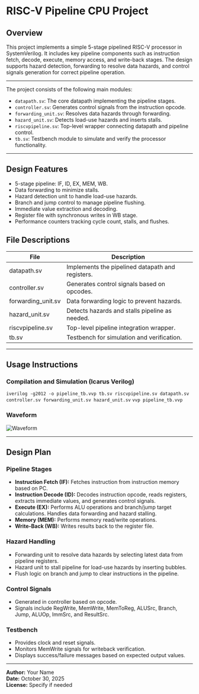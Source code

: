 # RISC-V Pipeline CPU Project

## Overview
This project implements a simple 5-stage pipelined RISC-V processor in SystemVerilog. It includes key pipeline components such as instruction fetch, decode, execute, memory access, and write-back stages. The design supports hazard detection, forwarding to resolve data hazards, and control signals generation for correct pipeline operation.

---

The project consists of the following main modules:
- `datapath.sv`: The core datapath implementing the pipeline stages.
- `controller.sv`: Generates control signals from the instruction opcode.
- `forwarding_unit.sv`: Resolves data hazards through forwarding.
- `hazard_unit.sv`: Detects load-use hazards and inserts stalls.
- `riscvpipeline.sv`: Top-level wrapper connecting datapath and pipeline control.
- `tb.sv`: Testbench module to simulate and verify the processor functionality.

---

## Design Features
- 5-stage pipeline: IF, ID, EX, MEM, WB.
- Data forwarding to minimize stalls.
- Hazard detection unit to handle load-use hazards.
- Branch and jump control to manage pipeline flushing.
- Immediate value extraction and decoding.
- Register file with synchronous writes in WB stage.
- Performance counters tracking cycle count, stalls, and flushes.

## File Descriptions
| File               | Description                                      |
|--------------------|------------------------------------------------|
| datapath.sv        | Implements the pipelined datapath and registers. |
| controller.sv      | Generates control signals based on opcodes.    |
| forwarding_unit.sv | Data forwarding logic to prevent hazards.      |
| hazard_unit.sv     | Detects hazards and stalls pipeline as needed. |
| riscvpipeline.sv   | Top-level pipeline integration wrapper.        |
| tb.sv              | Testbench for simulation and verification.     |

---

## Usage Instructions
### Compilation and Simulation (Icarus Verilog)
``iverilog -g2012 -o pipeline_tb.vvp tb.sv riscvpipeline.sv datapath.sv controller.sv forwarding_unit.sv hazard_unit.sv``
``vvp pipeline_tb.vvp``
### Waveform

![Waveform]()

---


## Design Plan

### Pipeline Stages
- **Instruction Fetch (IF):** Fetches instruction from instruction memory based on PC.
- **Instruction Decode (ID):** Decodes instruction opcode, reads registers, extracts immediate values, and generates control signals.
- **Execute (EX):** Performs ALU operations and branch/jump target calculations. Handles data forwarding and hazard stalling.
- **Memory (MEM):** Performs memory read/write operations.
- **Write-Back (WB):** Writes results back to the register file.

### Hazard Handling
- Forwarding unit to resolve data hazards by selecting latest data from pipeline registers.
- Hazard unit to stall pipeline for load-use hazards by inserting bubbles.
- Flush logic on branch and jump to clear instructions in the pipeline.

### Control Signals
- Generated in controller based on opcode.
- Signals include RegWrite, MemWrite, MemToReg, ALUSrc, Branch, Jump, ALUOp, ImmSrc, and ResultSrc.

### Testbench
- Provides clock and reset signals.
- Monitors MemWrite signals for writeback verification.
- Displays success/failure messages based on expected output values.

---

**Author:** Your Name  
**Date:** October 30, 2025  
**License:** Specify if needed
